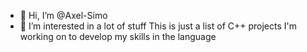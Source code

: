 - 👋 Hi, I’m @Axel-Simo
- 👀 I’m interested in a lot of stuff
This is just a list of C++ projects I'm working on to develop my skills in the language

